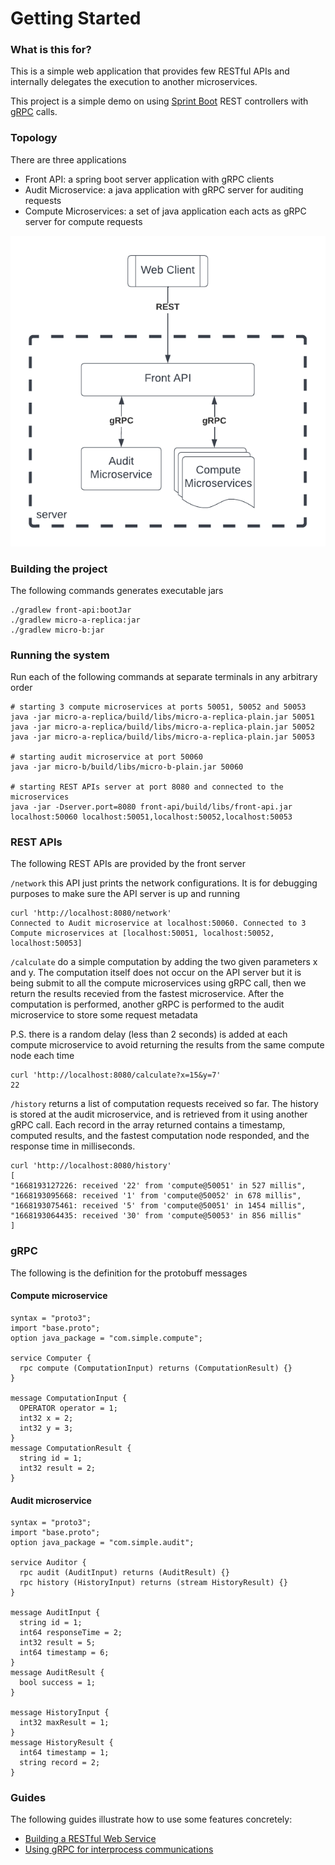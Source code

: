 # Getting Started

### What is this for?
This is a simple web application that provides few RESTful APIs and internally 
delegates the execution to another microservices.

This project is a simple demo on using [Sprint Boot](https://spring.io/projects/spring-boot) REST controllers 
with [gRPC](https://grpc.io/) calls.

### Topology
There are three applications
- Front API: a spring boot server application with gRPC clients
- Audit Microservice: a java application with gRPC server for auditing requests
- Compute Microservices: a set of java application each acts as gRPC server for compute requests  

![system topology](topology.png)

### Building the project
The following commands generates executable jars
```
./gradlew front-api:bootJar
./gradlew micro-a-replica:jar
./gradlew micro-b:jar
``` 

### Running the system
Run each of the following commands at separate terminals in any arbitrary order
```
# starting 3 compute microservices at ports 50051, 50052 and 50053 
java -jar micro-a-replica/build/libs/micro-a-replica-plain.jar 50051
java -jar micro-a-replica/build/libs/micro-a-replica-plain.jar 50052
java -jar micro-a-replica/build/libs/micro-a-replica-plain.jar 50053

# starting audit microservice at port 50060
java -jar micro-b/build/libs/micro-b-plain.jar 50060

# starting REST APIs server at port 8080 and connected to the microservices
java -jar -Dserver.port=8080 front-api/build/libs/front-api.jar localhost:50060 localhost:50051,localhost:50052,localhost:50053
```

### REST APIs
The following REST APIs are provided by the front server

`/network`  this API just prints the network configurations. It is for debugging purposes to make sure the API server 
is up and running
```
curl 'http://localhost:8080/network'
Connected to Audit microservice at localhost:50060. Connected to 3 Compute microservices at [localhost:50051, localhost:50052, localhost:50053]
```

`/calculate` do a simple computation by adding the two given parameters x and y. The computation itself does not occur 
on the API server but it is being submit to all the compute microservices using gRPC call, then we return the results 
recevied from the fastest microservice.
After the computation is performed, another gRPC is performed to the audit microservice to store some request metadata 

P.S. there is a random delay (less than 2 seconds) is added at each compute microservice to avoid returning the results 
from the same compute node each time     
```
curl 'http://localhost:8080/calculate?x=15&y=7'
22
```

`/history` returns a list of computation requests received so far. The history is stored at the audit microservice, and 
is retrieved from it using another gRPC call. Each record in the array returned contains a timestamp, computed results,
and the fastest computation node responded, and the response time in milliseconds.
```
curl 'http://localhost:8080/history'
[
"1668193127226: received '22' from 'compute@50051' in 527 millis",
"1668193095668: received '1' from 'compute@50052' in 678 millis",
"1668193075461: received '5' from 'compute@50051' in 1454 millis",
"1668193064435: received '30' from 'compute@50053' in 856 millis"
]
```

### gRPC
The following is the definition for the protobuff messages
#### Compute microservice
```
syntax = "proto3";
import "base.proto";
option java_package = "com.simple.compute";

service Computer {
  rpc compute (ComputationInput) returns (ComputationResult) {}
}

message ComputationInput {
  OPERATOR operator = 1;
  int32 x = 2;
  int32 y = 3;
}
message ComputationResult {
  string id = 1;
  int32 result = 2;
}
```
#### Audit microservice
```
syntax = "proto3";
import "base.proto";
option java_package = "com.simple.audit";

service Auditor {
  rpc audit (AuditInput) returns (AuditResult) {}
  rpc history (HistoryInput) returns (stream HistoryResult) {}
}

message AuditInput {
  string id = 1;
  int64 responseTime = 2;
  int32 result = 5;
  int64 timestamp = 6;
}
message AuditResult {
  bool success = 1;
}

message HistoryInput {
  int32 maxResult = 1;
}
message HistoryResult {
  int64 timestamp = 1;
  string record = 2;
}
```

### Guides
The following guides illustrate how to use some features concretely:
* [Building a RESTful Web Service](https://spring.io/guides/gs/rest-service/)
* [Using gRPC for interprocess communications](https://www.tutorialspoint.com/grpc/index.htm)
